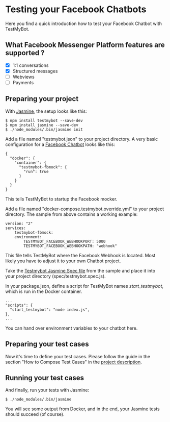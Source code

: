 Testing your Facebook Chatbots
==============================
Here you find a quick introduction how to test your Facebook Chatbot with TestMyBot.

## What Facebook Messenger Platform features are supported ?
- [x] 1:1 conversations
- [x] Structured messages
- [ ] Webviews
- [ ] Payments

## Preparing your project

With [Jasmine](https://jasmine.github.io/), the setup looks like this:

    $ npm install testmybot --save-dev
    $ npm install jasmine --save-dev
    $ ./node_modules/.bin/jasmine init

Add a file named "testmybot.json" to your project directory. A very basic configuration for a [Facebook Chatbot](https://github.com/codeforequity-at/testmybot/tree/master/samples/facebook) looks like this:

    {
      "docker": {
        "container": {
          "testmybot-fbmock": {
            "run": true
          }
        }
      }
    }

This tells TestMyBot to startup the Facebook mocker.

Add a file named "docker-compose.testmybot.override.yml" to your project directory. The sample from above contains a working example:

	version: "2"
	services:
	    testmybot-fbmock:
		environment:
		    TESTMYBOT_FACEBOOK_WEBHOOKPORT: 5000
		    TESTMYBOT_FACEBOOK_WEBHOOKPATH: "webhook"

This file tells TestMyBot where the Facebook Webhook is located. Most likely you have to adjust it to your own Chatbot project. 

Take the [Testmybot Jasmine Spec file](https://github.com/codeforequity-at/testmybot/blob/master/samples/facebook/spec/testmybot.spec.js) from the sample and place it into your project directory (spec/testmybot.spec.js).

In your package.json, define a script for TestMyBot names _start_testmybot_, which is run in the Docker container.

    ...
    "scripts": {
      "start_testmybot": "node index.js",
    },
    ...

You can hand over environment variables to your chatbot here. 

## Preparing your test cases

Now it's time to define your test cases. Please follow the guide in the section "How to Compose Test Cases" in the [project description](https://github.com/codeforequity-at/testmybot/blob/master/README.md#how-to-compose-test-cases).

## Running your test cases

And finally, run your tests with Jasmine:

    $ ./node_modules/.bin/jasmine

You will see some output from Docker, and in the end, your Jasmine tests should succeed (of course).







